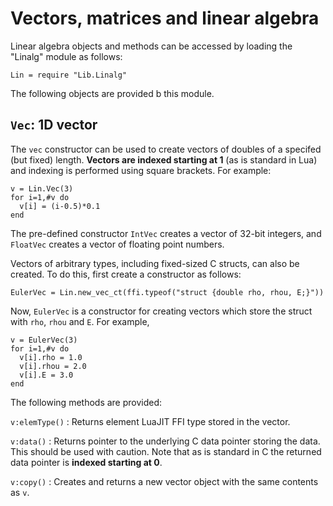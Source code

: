 # Vectors, matrices and linear algebra

Linear algebra objects and methods can be accessed by loading the
"Linalg" module as follows:

~~~~~~~ {.lua}
Lin = require "Lib.Linalg"
~~~~~~~

The following objects are provided b this module.

## `Vec`: 1D vector

The `vec` constructor can be used to create vectors of doubles of a
specifed (but fixed) length. __Vectors are indexed starting at 1__ (as
is standard in Lua) and indexing is performed using square
brackets. For example:

~~~~~~~ {.lua}
v = Lin.Vec(3)
for i=1,#v do
  v[i] = (i-0.5)*0.1
end
~~~~~~~

The pre-defined constructor `IntVec` creates a vector of 32-bit
integers, and `FloatVec` creates a vector of floating point numbers.

Vectors of arbitrary types, including fixed-sized C structs, can also
be created. To do this, first create a constructor as follows:

~~~~~~~ {.lua}
EulerVec = Lin.new_vec_ct(ffi.typeof("struct {double rho, rhou, E;}"))
~~~~~~~

Now, `EulerVec` is a constructor for creating vectors which store the
struct with `rho`, `rhou` and `E`. For example,

~~~~~~~ {.lua}
v = EulerVec(3)
for i=1,#v do
  v[i].rho = 1.0
  v[i].rhou = 2.0
  v[i].E = 3.0
end
~~~~~~~

The following methods are provided:

`v:elemType()`
: Returns element LuaJIT FFI type stored in the vector.

`v:data()`
: Returns pointer to the underlying C data pointer storing the
  data. This should be used with caution. Note that as is standard in
  C the returned data pointer is __indexed starting at 0__.

`v:copy()`
: Creates and returns a new vector object with the same contents as `v`.

